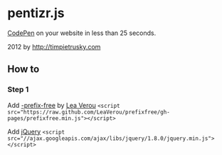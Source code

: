 # pentizr.js

[CodePen](http://codepen.io) on your website in less than 25 seconds.

2012 by http://timpietrusky.com

## How to

### Step 1

Add [-prefix-free](http://leaverou.github.com/prefixfree/) by [Lea Verou](http://lea.verou.me/) 
    `<script src="https://raw.github.com/LeaVerou/prefixfree/gh-pages/prefixfree.min.js"></script>`

Add [jQuery](http://leaverou.github.com/prefixfree/) 
    `<script src="//ajax.googleapis.com/ajax/libs/jquery/1.8.0/jquery.min.js"></script>`